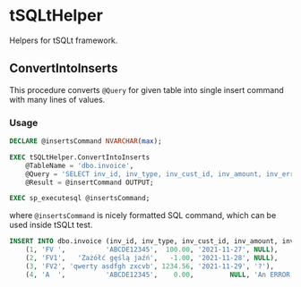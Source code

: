 # tSQLtHelper
Helpers for tSQLt framework.

## ConvertIntoInserts

This procedure converts ```@Query``` for given table into single insert command with many lines of values.

### Usage
```SQL
DECLARE @insertsCommand NVARCHAR(max);

EXEC tSQLtHelper.ConvertIntoInserts
    @TableName = 'dbo.invoice',
    @Query = 'SELECT inv_id, inv_type, inv_cust_id, inv_amount, inv_error FROM dbo.invoice',
    @Result = @insertCommand OUTPUT;

EXEC sp_executesql @insertsCommand;
```

where ```@insertsCommand``` is nicely formatted SQL command, which can be used inside tSQLt test.
```SQL
INSERT INTO dbo.invoice (inv_id, inv_type, inv_cust_id, inv_amount, inv_date, inv_error) VALUES
    (1, 'FV ',          'ABCDE12345',  100.00, '2021-11-27', NULL),
    (2, 'FV1',   'Zażółć gęślą jaźń',   -1.00, '2021-11-28', NULL),
    (3, 'FV2', 'qwerty asdfgh zxcvb', 1234.56, '2021-11-29', '?'),
    (4, 'A  ',          'ABCDE12345',    0.00,         NULL, 'An ERROR occurred');
```